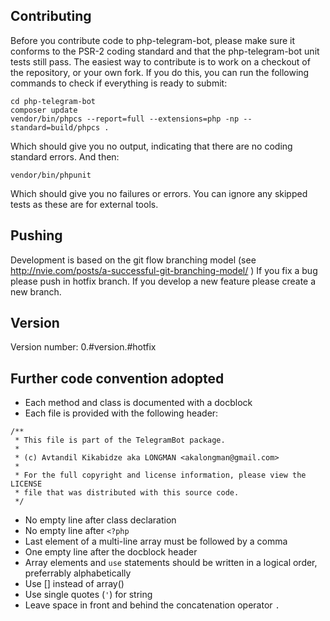 Contributing
-------------

Before you contribute code to php-telegram-bot, please make sure it conforms to the PSR-2 coding standard and that the php-telegram-bot unit tests still pass. The easiest way to contribute is to work on a checkout of the repository, or your own fork. If you do this, you can run the following commands to check if everything is ready to submit:

    cd php-telegram-bot
    composer update
    vendor/bin/phpcs --report=full --extensions=php -np --standard=build/phpcs .

Which should give you no output, indicating that there are no coding standard errors. And then:

    vendor/bin/phpunit

Which should give you no failures or errors. You can ignore any skipped tests as these are for external tools.

Pushing
-------

Development is based on the git flow branching model (see http://nvie.com/posts/a-successful-git-branching-model/ )
If you fix a bug please push in hotfix branch.
If you develop a new feature please create a new branch.

Version
-------

Version number: 0.#version.#hotfix

Further code convention adopted
-------------------------------

- Each method and class is documented with a docblock
- Each file is provided with the following header:
```
/**
 * This file is part of the TelegramBot package.
 *
 * (c) Avtandil Kikabidze aka LONGMAN <akalongman@gmail.com>
 *
 * For the full copyright and license information, please view the LICENSE
 * file that was distributed with this source code.
 */
```
- No empty line after class declaration
- No empty line after `<?php`
- Last element of a multi-line array must be followed by a comma
- One empty line after the docblock header
- Array elements and `use` statements should be written in a logical order, preferrably alphabetically
- Use [] instead of array()
- Use single quotes (`'`) for string
- Leave space in front and behind the concatenation operator `.`
